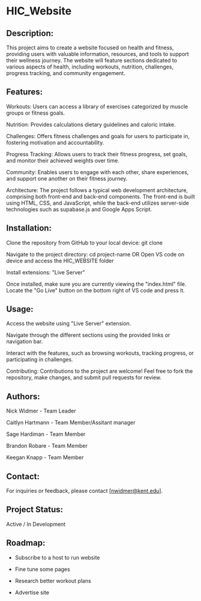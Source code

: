 # HIC_Website

## Description:
This project aims to create a website focused on health and fitness, providing users with valuable information, resources, and tools to support their wellness journey. The website will feature sections dedicated to various aspects of health, including workouts, nutrition, challenges, progress tracking, and community engagement.

## Features:

Workouts: Users can access a library of exercises categorized by muscle groups or fitness goals.

Nutrition: Provides calculations dietary guidelines and caloric intake.

Challenges: Offers fitness challenges and goals for users to participate in, fostering motivation and accountability.

Progress Tracking: Allows users to track their fitness progress, set goals, and monitor their achieved weights over time.

Community: Enables users to engage with each other, share experiences, and support one another on their fitness journey.

Architecture:
The project follows a typical web development architecture, comprising both front-end and back-end components. The front-end is built using HTML, CSS, and JavaScript, while the back-end utilizes server-side technologies such as supabase.js and Google Apps Script.

## Installation:

Clone the repository from GitHub to your local device: git clone <repository-url>

Navigate to the project directory: cd project-name
        OR
Open VS code on device and access the HIC_WEBSITE folder

Install extensions: "Live Server"

Once installed, make sure you are currently viewing the "index.html" file. Locate the "Go Live" button on the bottom right of VS code and press it.

## Usage:

Access the website using "Live Server" extension.

Navigate through the different sections using the provided links or navigation bar.

Interact with the features, such as browsing workouts, tracking progress, or participating in challenges.

Contributing:
Contributions to the project are welcome! Feel free to fork the repository, make changes, and submit pull requests for review.


## Authors:

Nick Widmer - Team Leader

Caitlyn Hartmann - Team Member/Assitant manager

Sage Hardiman - Team Member

Brandon Robare - Team Member

Keegan Knapp - Team Member


## Contact:
For inquiries or feedback, please contact [nwidmer@kent.edu].

## Project Status:
Active / In Development 


## Roadmap:

* Subscribe to a host to run website​

* Fine tune some pages​

* Research better workout plans​

* Advertise site
